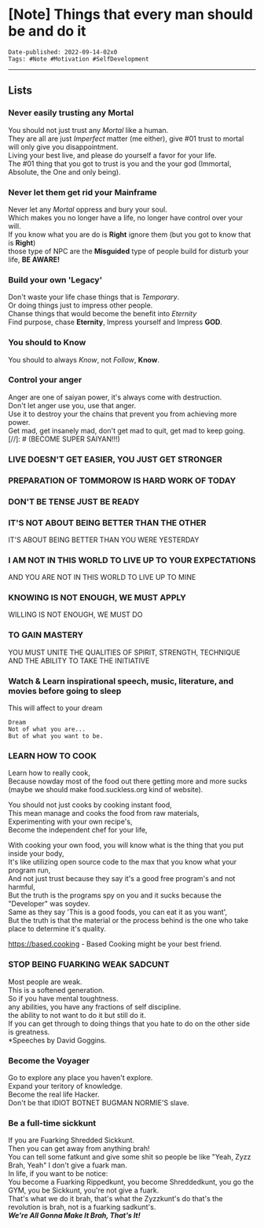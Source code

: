 # [Note] Things that every man should be and do it

```
Date-published: 2022-09-14-02x0
Tags: #Note #Motivation #SelfDevelopment
```
---

## Lists

### Never easily trusting any **Mortal**
You should not just trust any *Mortal* like a human.  
They are all are just *Imperfect* matter (me either), give #01 trust to mortal will only give you disappointment.  
Living your best live, and please do yourself a favor for your life.  
The #01 thing that you got to trust is you and the your god (Immortal, Absolute, the One and only being).  

### Never let them get rid your **Mainframe**
Never let any *Mortal* oppress and bury your soul.  
Which makes you no longer have a life, no longer have control over your will.  
If you know what you are do is **Right** ignore them (but you got to know that is **Right**)  
those type of NPC are the **Misguided** type of people build for disturb your life, **BE AWARE!**  

### Build your own 'Legacy'
Don't waste your life chase things that is *Temporary*.  
Or doing things just to impress other people.  
Chanse things that would become the benefit into *Eternity*  
Find purpose, chase **Eternity**, Impress yourself and Impress **GOD**.  

### You should to Know  
You should to always *Know*, not *Follow*, **Know**.  

### Control your anger   
Anger are one of saiyan power, it's always come with destruction.  
Don't let anger use you, use that anger.  
Use it to destroy your the chains that prevent you from achieving more power.  
Get mad, get insanely mad, don't get mad to quit, get mad to keep going.  
[//]: # (BECOME SUPER SAIYAN!!!)


### LIVE DOESN'T GET EASIER, YOU JUST GET STRONGER

### PREPARATION OF TOMMOROW IS HARD WORK OF TODAY

### DON'T BE TENSE JUST BE READY

### IT'S NOT ABOUT BEING BETTER THAN THE OTHER
IT'S ABOUT BEING BETTER THAN YOU WERE YESTERDAY

### I AM NOT IN THIS WORLD TO LIVE UP TO YOUR EXPECTATIONS  
AND YOU ARE NOT IN THIS WORLD TO LIVE UP TO MINE  

### KNOWING IS NOT ENOUGH, WE MUST APPLY  
WILLING IS NOT ENOUGH, WE MUST DO

### TO GAIN MASTERY
YOU MUST UNITE THE QUALITIES OF SPIRIT, STRENGTH, TECHNIQUE   
AND THE ABILITY TO TAKE THE INITIATIVE

### Watch & Learn inspirational speech, music, literature, and movies before going to sleep  
This will affect to your dream  
```
Dream 
Not of what you are... 
But of what you want to be.
```

### LEARN HOW TO COOK   
Learn how to really cook,  
Because nowday most of the food out there getting more and more sucks (maybe we should make food.suckless.org kind of website).   

You should not just cooks by cooking instant food,   
This mean manage and cooks the food from raw materials,   
Experimenting with your own recipe's,   
Become the independent chef for your life,   

With cooking your own food, you will know what is the thing that you put inside your body,  
It's like utilizing open source code to the max that you know what your program run,  
And not just trust because they say it's a good free program's and not harmful,  
But the truth is the programs spy on you and it sucks because the "Developer" was soydev.  
Same as they say 'This is a good foods, you can eat it as you want',  
But the truth is that the material or the process behind is the one who take place to determine it's quality.  

<https://based.cooking> - Based Cooking might be your best friend.  

### STOP BEING FUARKING WEAK SADCUNT
Most people are weak.  
This is a softened generation.  
So if you have mental toughtness.  
any abilities, you have any fractions of self discipline.  
the ability to not want to do it but still do it.  
If you can get through to doing things that you hate to do on the other side is greatness.  
*Speeches by David Goggins.  

### Become the Voyager
Go to explore any place you haven't explore.  
Expand your teritory of knowledge.  
Become the real life Hacker.  
Don't be that IDIOT BOTNET BUGMAN NORMIE'S slave.  

### Be a full-time sickkunt
If you are Fuarking Shredded Sickkunt.  
Then you can get away from anything brah!  
You can tell some fatkunt and give some shit so people be like "Yeah, Zyzz Brah, Yeah" I don't give a fuark man.  
In life, if you want to be notice:  
You become a Fuarking Rippedkunt, you become Shreddedkunt, you go the GYM, you be Sickkunt, you're not give a fuark.  
That's what we do it brah, that's what the Zyzzkunt's do that's the revolution is brah, not is a fuarking sadkunt's.  
***We're All Gonna Make It Brah, That's It!***
